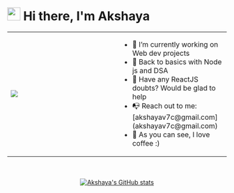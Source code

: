 # <img src="https://emojis.slackmojis.com/emojis/images/1531849430/4246/blob-sunglasses.gif?1531849430" width="30"/> Hi there, I'm Akshaya

<table class="images" width="100%"  style="border:0px solid white; width:100%;">
    <tr style="border: 0px;">
        <td width="50%" style="border:0px; width:50%">
            <img src="https://media0.giphy.com/media/RKYWKAcyXsllal6GR1/giphy.gif" />
        </td>
        <td width="49%" style="border:0px; width:50%">
          <ul>
          <li> 🔭 I’m currently working on Web dev projects </li>
          <li> 🌱 Back to basics with Node js and DSA </li>
          <li> 💬 Have any ReactJS doubts? Would be glad to help </li>
          <li> 📭 Reach out to me: [akshayav7c@gmail.com](akshayav7c@gmail.com) </li>
          <li> 🍵 As you can see, I love coffee :) </li>
          </ul>
        </td>
    </tr>
</table>

<div style="margin-top: 50px;" align="center">

[![Akshaya's GitHub stats](https://github-readme-stats.vercel.app/api?username=Akshaya-vc&hide=stars&count_private=true&show_icons=true&theme=apprentice&bg_color=343636&icon_color=AD9178&title_color=AD9178&hide_border=true)](https://github.com/anuraghazra/github-readme-stats)

</div>

